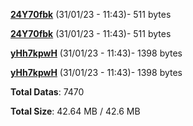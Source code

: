 [**24Y70fbk**](/data/24Y70fbk.txt) (31/01/23 - 11:43)- 511 bytes

[**24Y70fbk**](/data/24Y70fbk.txt) (31/01/23 - 11:43)- 511 bytes

[**yHh7kpwH**](/data/yHh7kpwH.txt) (31/01/23 - 11:43)- 1398 bytes

[**yHh7kpwH**](/data/yHh7kpwH.txt) (31/01/23 - 11:43)- 1398 bytes

**Total Datas**: 7470

**Total Size**: 42.64 MB / 42.6 MB